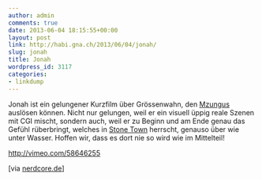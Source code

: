 ```yaml
---
author: admin
comments: true
date: 2013-06-04 18:15:55+00:00
layout: post
link: http://habi.gna.ch/2013/06/04/jonah/
slug: jonah
title: Jonah
wordpress_id: 3117
categories:
- linkdump
---
```


Jonah ist ein gelungener Kurzfilm über Grössenwahn, den [Mzungus](http://en.wikipedia.org/wiki/Mzungu) auslösen können.
Nicht nur gelungen, weil er ein visuell üppig reale Szenen mit CGI mischt, sondern auch, weil er zu Beginn und am Ende genau das Gefühl rüberbringt, welches in [Stone Town](http://photos.davidhaberthuer.ch/index.php?type=recent&tags=zanzibar) herrscht, genauso über wie unter Wasser.
Hoffen wir, dass es dort nie so wird wie im Mittelteil!

http://vimeo.com/58646255

[via [nerdcore.de](http://www.crackajack.de/2013/06/03/shorts-jonah-and-captain-tt/)]
